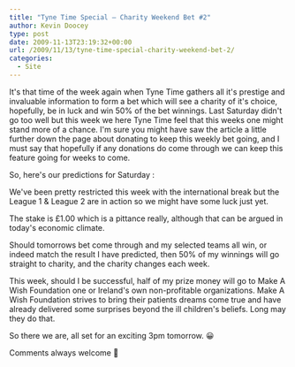```yaml
---
title: "Tyne Time Special – Charity Weekend Bet #2"
author: Kevin Doocey
type: post
date: 2009-11-13T23:19:32+00:00
url: /2009/11/13/tyne-time-special-charity-weekend-bet-2/
categories:
  - Site
---
```


It's that time of the week again when Tyne Time gathers all it's prestige and invaluable information to form a bet which will see a charity of it's choice, hopefully, be in luck and win 50% of the bet winnings. Last Saturday didn't go too well but this week we here Tyne Time feel that this weeks one might stand more of a chance. I'm sure you might have saw the article a little further down the page about donating to keep this weekly bet going, and I must say that hopefully if any donations do come through we can keep this feature going for weeks to come.

So, here's our predictions for Saturday :

We've been pretty restricted this week with the international break but the League 1 & League 2 are in action so we might have some luck just yet.

The stake is £1.00 which is a pittance really, although that can be argued in today's economic climate.

Should tomorrows bet come through and my selected teams all win, or indeed match the result I have predicted, then 50% of my winnings will go straight to charity, and the charity changes each week.

This week, should I be successful, half of my prize money will go to Make A Wish Foundation one or Ireland's own non-profitable organizations. Make A Wish Foundation strives to bring their patients dreams come true and have already delivered some surprises beyond the ill children's beliefs. Long may they do that.

So there we are, all set for an exciting 3pm tomorrow. 😀

Comments always welcome 🙂
